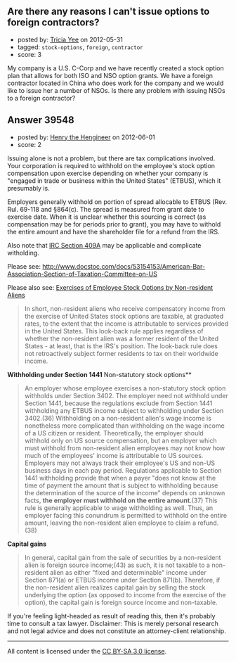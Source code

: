 ## Are there any reasons I can't issue options to foreign contractors?

- posted by: [Tricia Yee](https://stackexchange.com/users/-1/18193-tricia-yee) on 2012-05-31
- tagged: `stock-options`, `foreign`, `contractor`
- score: 3

My company is a U.S. C-Corp and we have recently created a stock option plan that allows for both ISO and NSO option grants. We have a foreign contractor located in China who does work for the company and we would like to issue her a number of NSOs. Is there any problem with issuing NSOs to a foreign contractor? 


## Answer 39548

- posted by: [Henry the Hengineer](https://stackexchange.com/users/-1/1692-henry-the-hengineer) on 2012-06-01
- score: 2

<p>Issuing alone is not a problem, but there are tax complications involved. Your corporation is required to withhold on the employee's stock option compensation upon exercise depending on whether your company is "engaged in trade or business within the United States" (ETBUS), which it presumably is. </p>

<p>Employers generally withhold on portion of spread allocable to ETBUS (Rev. Rul. 69-118 and §864(c). The spread is measured from grant date to exercise date. When it is unclear whether this sourcing is correct (as compensation may be for periods prior to grant), you may have to withold the entire amount and have the shareholder file for a refund from the IRS.</p>

<p>Also note that <a href="http://www.startupcompanylawyer.com/2008/01/19/what-is-section-409a/" rel="nofollow">IRC Section 409A</a> may be applicable and complicate witholding.</p>

<p>Please see: <a href="http://www.docstoc.com/docs/53154153/American-Bar-Association-Section-of-Taxation-Committee-on-US" rel="nofollow">http://www.docstoc.com/docs/53154153/American-Bar-Association-Section-of-Taxation-Committee-on-US</a></p>

<p>Please also see:
<a href="http://www.internationallawoffice.com/newsletters/detail.aspx?g=313f744d-bc5a-47ac-bdb9-bdbade923b39" rel="nofollow">Exercises of Employee Stock Options by Non-resident Aliens</a></p>

<blockquote>
  <p>In short, non-resident aliens who receive compensatory income from the
  exercise of United States stock options are taxable, at graduated
  rates, to the extent that the income is attributable to services
  provided in the United States. This look-back rule applies regardless
  of whether the non-resident alien was a former resident of the United
  States - at least, that is the IRS's position. The look-back rule does
  not retroactively subject former residents to tax on their worldwide
  income.</p>
</blockquote>

<p><em><strong></em> Withholding under Section 1441</strong> Non-statutory stock options** </p>

<blockquote>
  <p>An employer whose employee exercises a non-statutory stock option
  withholds under Section 3402. The employer need not withhold under
  Section 1441, because the regulations exclude from Section 1441
  withholding any ETBUS income subject to withholding under Section
  3402.(36) Withholding on a non-resident alien's wage income is nonetheless more complicated than withholding on the wage income of a
  US citizen or resident. Theoretically, the employer should withhold
  only on US source compensation, but an employer which must withhold
  from non-resident alien employees may not know how much of the
  employees' income is attributable to US sources. Employers may not
  always track their employee's US and non-US business days in each pay
  period. Regulations applicable to Section 1441 withholding provide
  that when a payer "does not know at the time of payment the amount
  that is subject to withholding because the determination of the source
  of the income" depends on unknown facts, <strong>the employer must withhold on
  the entire amount</strong>.(37) This rule is generally applicable to wage
  withholding as well. Thus, an employer facing this conundrum is
  permitted to withhold on the entire amount, leaving the non-resident
  alien employee to claim a refund.(38)</p>
</blockquote>

<p><strong>Capital gains</strong></p>

<blockquote>
  <p>In general, capital gain from the sale of securities by a non-resident
  alien is foreign source income;(43) as such, it is not taxable to a
  non-resident alien as either "fixed and determinable" income under
  Section 871(a) or ETBUS income under Section 871(b). Therefore, if the
  non-resident alien realizes capital gain by selling the stock
  underlying the option (as opposed to income from the exercise of the
  option), the capital gain is foreign source income and non-taxable.</p>
</blockquote>

<p>If you're feeling light-headed as result of reading this, then it's probably time to consult a tax lawyer.
Disclaimer: This is merely personal research and not legal advice and does not constitute an attorney-client relationship.</p>




---

All content is licensed under the [CC BY-SA 3.0 license](https://creativecommons.org/licenses/by-sa/3.0/).
